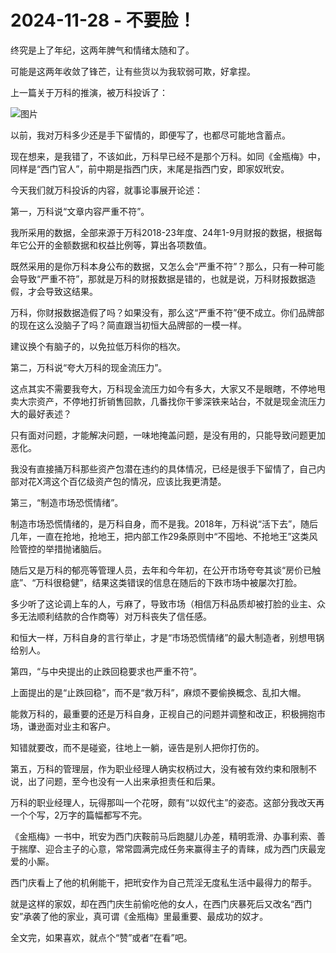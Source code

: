 # 2024-11-28 - 不要脸！

终究是上了年纪，这两年脾气和情绪太随和了。

可能是这两年收敛了锋芒，让有些货以为我软弱可欺，好拿捏。

上一篇关于万科的推演，被万科投诉了：

![图片](https://mmbiz.qpic.cn/mmbiz_png/1c71eKyJsy8YlmXtIInsProUSwvUZHU4ZVo4alGfzqtt2nJUfqiaicygnJdM0Tkb7za8G8VibDGGxpPhwo8s3SufQ/640?wx_fmt=png&from=appmsg&tp=webp&wxfrom=5&wx_lazy=1)

以前，我对万科多少还是手下留情的，即便写了，也都尽可能地含蓄点。

现在想来，是我错了，不该如此，万科早已经不是那个万科。如同《金瓶梅》中，同样是“西门官人”，前中期是指西门庆，末尾是指西门安，即家奴玳安。

今天我们就万科投诉的内容，就事论事展开论述：

第一，万科说“文章内容严重不符”。

我所采用的数据，全部来源于万科2018-23年度、24年1-9月财报的数据，根据每年它公开的金额数据和权益比例等，算出各项数值。

既然采用的是你万科本身公布的数据，又怎么会“严重不符”？那么，只有一种可能会导致“严重不符”，那就是万科的财报数据是错的，也就是说，万科财报数据造假，才会导致这结果。

万科，你财报数据造假了吗？如果没有，那么这“严重不符”便不成立。你们品牌部的现在这么没脑子了吗？简直跟当初恒大品牌部的一模一样。

建议换个有脑子的，以免拉低万科你的档次。

第二，万科说“夸大万科的现金流压力”。

这点其实不需要我夸大，万科现金流压力如今有多大，大家又不是眼瞎，不停地甩卖大宗资产，不停地打折销售回款，几番找你干爹深铁来站台，不就是现金流压力大的最好表述？

只有面对问题，才能解决问题，一味地掩盖问题，是没有用的，只能导致问题更加恶化。

我没有直接捅万科那些资产包潜在违约的具体情况，已经是很手下留情了，自己内部对花X湾这个百亿级资产包的情况，应该比我更清楚。

第三，“制造市场恐慌情绪”。

制造市场恐慌情绪的，是万科自身，而不是我。2018年，万科说“活下去”，随后几年，一直在抢地，抢地王，把内部工作29条原则中“不囤地、不抢地王”这类风险管控的举措抛诸脑后。

随后又是万科的郁亮等管理人员，去年和今年初，在公开市场夸夸其谈“房价已触底”、“万科很稳健”，结果这类错误的信息在随后的下跌市场中被屡次打脸。

多少听了这论调上车的人，亏麻了，导致市场（相信万科品质却被打脸的业主、众多无法顺利结款的合作商等）对万科丧失了信任感。

和恒大一样，万科自身的言行举止，才是“市场恐慌情绪”的最大制造者，别想甩锅给别人。

第四，“与中央提出的止跌回稳要求也严重不符”。

上面提出的是“止跌回稳”，而不是“救万科”，麻烦不要偷换概念、乱扣大帽。

能救万科的，最重要的还是万科自身，正视自己的问题并调整和改正，积极拥抱市场，谦逊面对业主和客户。

知错就要改，而不是碰瓷，往地上一躺，诬告是别人把你打伤的。

第五，万科的管理层，作为职业经理人确实权柄过大，没有被有效约束和限制不说，出了问题，至今也没有一人出来承担责任和后果。

万科的职业经理人，玩得那叫一个花呀，颇有“以奴代主”的姿态。这部分我改天再一个个写，2万字的篇幅都写不完。

《金瓶梅》一书中，玳安为西门庆鞍前马后跑腿儿办差，精明乖滑、办事利索、善于揣摩、迎合主子的心意，常常圆满完成任务来赢得主子的青睐，成为西门庆最宠爱的小厮。

西门庆看上了他的机俐能干，把玳安作为自己荒淫无度私生活中最得力的帮手。

就是这样的家奴，却在西门庆生前偷吃他的女人，在西门庆暴死后又改名“西门安”承袭了他的家业，真可谓《金瓶梅》里最重要、最成功的奴才。

全文完，如果喜欢，就点个“赞”或者“在看”吧。